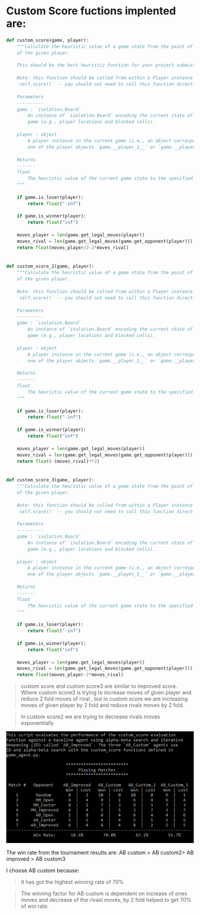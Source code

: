 # Custom Score fuctions implented are:

```python
def custom_score(game, player):
    """Calculate the heuristic value of a game state from the point of view
    of the given player.

    This should be the best heuristic function for your project submission.

    Note: this function should be called from within a Player instance as
    `self.score()` -- you should not need to call this function directly.

    Parameters
    ----------
    game : `isolation.Board`
        An instance of `isolation.Board` encoding the current state of the
        game (e.g., player locations and blocked cells).

    player : object
        A player instance in the current game (i.e., an object corresponding to
        one of the player objects `game.__player_1__` or `game.__player_2__`.)

    Returns
    -------
    float
        The heuristic value of the current game state to the specified player.
    """
  
    if game.is_loser(player):
        return float("-inf")

    if game.is_winner(player):
        return float("inf")

    moves_player = len(game.get_legal_moves(player))
    moves_rival = len(game.get_legal_moves(game.get_opponent(player)))
    return float(moves_player/2-2*moves_rival)


def custom_score_2(game, player):
    """Calculate the heuristic value of a game state from the point of view
    of the given player.

    Note: this function should be called from within a Player instance as
    `self.score()` -- you should not need to call this function directly.

    Parameters
    ----------
    game : `isolation.Board`
        An instance of `isolation.Board` encoding the current state of the
        game (e.g., player locations and blocked cells).

    player : object
        A player instance in the current game (i.e., an object corresponding to
        one of the player objects `game.__player_1__` or `game.__player_2__`.)

    Returns
    -------
    float
        The heuristic value of the current game state to the specified player.
    """
   
    if game.is_loser(player):
        return float("-inf")

    if game.is_winner(player):
        return float("inf")

    moves_player = len(game.get_legal_moves(player))
    moves_rival = len(game.get_legal_moves(game.get_opponent(player)))
    return float(-(moves_rival)**2)


def custom_score_3(game, player):
    """Calculate the heuristic value of a game state from the point of view
    of the given player.

    Note: this function should be called from within a Player instance as
    `self.score()` -- you should not need to call this function directly.

    Parameters
    ----------
    game : `isolation.Board`
        An instance of `isolation.Board` encoding the current state of the
        game (e.g., player locations and blocked cells).

    player : object
        A player instance in the current game (i.e., an object corresponding to
        one of the player objects `game.__player_1__` or `game.__player_2__`.)

    Returns
    -------
    float
        The heuristic value of the current game state to the specified player.
    """
    
    if game.is_loser(player):
        return float("-inf")

    if game.is_winner(player):
        return float("inf")

    moves_player = len(game.get_legal_moves(player))
    moves_rival = len(game.get_legal_moves(game.get_opponent(player)))
    return float(moves_player-2*moves_rival) 
```
>custom score and custom score3 are similar to improved score. Where custom score3 is trying to increase moves of given player and reduce 2 fold moves of rival , but in custom score we are increasing moves of given player by 2 fold and reduce rivals moves by 2 fold.

>In custom score2 we are trying to decrease rivals moves exponentially

![tournment](t.PNG)


The win rate from the tournament results are:
AB custom > AB custom2> AB improved > AB custom3

I choose AB custom because:
>It has got the highest winning rate of 70%

>The winning factor for AB custom is dependent on increase of ones moves and decrease of the rivasl moves, by 2 fold helped to get 70% of win rate.










